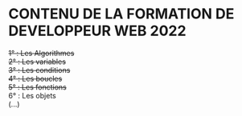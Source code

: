 # CONTENU DE LA FORMATION DE DEVELOPPEUR WEB 2022

<strike>1° : Les Algorithmes</strike><br>
<strike>2° : Les variables</strike><br>
<strike>3° : Les conditions</strike><br>
<strike>4° : Les boucles</strike><br>
<strike>5° : Les fonctions</strike><br>
6° : Les objets <br>
(...)